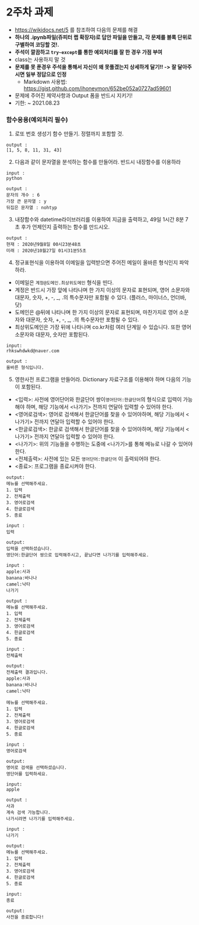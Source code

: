 # 2주차 과제
- https://wikidocs.net/5 를 참조하여 다음의 문제를 해결
- <b>하나의 .ipynb파일(쥬피터 랩 확장자)로 답안 파일을 만들고, 각 문제를 블록 단위로 구별하여 코딩할 것!.</b>
- <b>주석이 깔끔하고 ```try~except```를 통한 예외처리를 잘 한 경우 가점 부여</b>
- class는 사용하지 말 것
- <b>문제를 못 푼경우 주석을 통해서 자신이 왜 못풀겠는지 상세하게 달기!! -> 잘 달아주시면 일부 정답으로 인정</b> 
  - Markdown 사용법: https://gist.github.com/ihoneymon/652be052a0727ad59601
- 문제에 주어진 제약사항과 Output 폼을 반드시 지키기!
- 기한: ~ 2021.08.23

### 함수응용(예외처리 필수)
1. 로또 번호 생성기 함수 만들기. 정렬까지 포함할 것.
```
output : 
[1, 5, 8, 11, 31, 43]
```

2. 다음과 같이 문자열을 분석하는 함수를 만들어라. 반드시 내장함수를 이용하라
```
input : 
python

output : 
문자의 개수 : 6
가장 큰 문자열 : y
뒤집은 문자열 : nohtyp
```

3. 내장함수와 datetime라이브러리를 이용하여 지금을 출력하고, 49일 1시간 8분 7초 후가 언제인지 출력하는 함수를 만드시오.
```
output : 
현재 : 2020년9월8일 00시23분48초
미래 : 2020년10월27일 01시31분55초
```

4. 정규표현식을 이용하여 이메일을 입력받으면 주어진 메일이 올바른 형식인지 파악하라.
  - 이메일은 ```계정@도메인.최상위도메인``` 형식을 띤다.
  - 계정은 반드시 가장 앞에 나타나며 한 가지 이상의 문자로 표현되며, 영어 소문자와 대문자, 숫자, +, -, _, .의 특수문자만 포함될 수 있다. (플러스, 마이너스, 언더바, 닷)
  - 도메인은 @뒤에 나타나며 한 가지 이상의 문자로 표현되며, 마찬가지로 영어 소문자와 대문자, 숫자, +, -, _, .의 특수문자만 포함될 수 있다.
  - 최상위도메인은 가장 뒤에 나타나며 co.kr처럼 여러 단계일 수 있습니다. 또한 영어 소문자와 대문자, 숫자만 포함된다.
```
input:
rhkswhdwkd@naver.com

output : 
올바른 형식입니다.
```


5. 영한사전 프로그램을 만들어라. Dictionary 자료구조를 이용해야 하며 다음의 기능이 포함된다.
  - <입력>: 사전에 영어단어와 한글단어 쌍이```영어단어:한글단어```의 형식으로 입력이 가능해야 하며, 해당 기능에서 <나가기> 전까지 연달아 입력할 수 있어야 한다.
  - <영어로검색>: 영어로 검색해서 한글단어를 찾을 수 있어야하며, 해당 기능에서 <나가기> 전까지 연달아 입력할 수 있어야 한다.
  - <한글로검색>: 한글로 검색해서 한글단어를 찾을 수 있어야하며, 해당 기능에서 <나가기> 전까지 연달아 입력할 수 있어야 한다.
  - <나가기>: 위의 기능들을 수행하는 도중에 <나가기>를 통해 메뉴로 나갈 수 있어야 한다.
  - <전체출력>: 사전에 있는 모든 ```영어단어:한글단어``` 이 출력되어야 한다.
  - <종료>: 프로그램을 종료시켜야 한다.
```
output:
메뉴를 선택해주세요.
1. 입력
2. 전체출력
3. 영어로검색
4. 한글로검색
5. 종료

input : 
입력

output:
입력을 선택하셨습니다.
영단어:한글단어 쌍으로 입력해주시고, 끝났다면 나가기를 입력해주세요.

input : 
apple:사과
banana:바나나
camel:낙타
나가기

output :
메뉴를 선택해주세요.
1. 입력
2. 전체출력
3. 영어로검색
4. 한글로검색
5. 종료

input :
전체출력

output:
전체출력 결과입니다.
apple:사과
banana:바나나
camel:낙타

메뉴를 선택해주세요.
1. 입력
2. 전체출력
3. 영어로검색
4. 한글로검색
5. 종료

input : 
영어로검색

output:
영어로 검색을 선택하셨습니다.
영단어를 입력하세요.

input:
apple

output : 
사과
계속 검색 가능합니다.
나가시려면 나가기를 입력해주세요.

input : 
나가기

output: 
메뉴를 선택해주세요.
1. 입력
2. 전체출력
3. 영어로검색
4. 한글로검색
5. 종료

input:
종료

output:
사전을 종료합니다!
```
